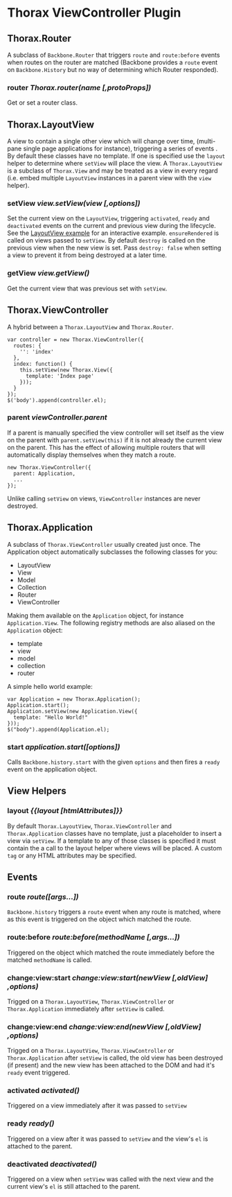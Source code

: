 Thorax ViewController Plugin
============================

## Thorax.Router

A subclass of `Backbone.Router` that triggers `route` and `route:before` events when routes on the router are matched (Backbone provides a `route` event on `Backbone.History` but no way of determining which Router responded).

### router *Thorax.router(name [,protoProps])*

Get or set a router class.

## Thorax.LayoutView

A view to contain a single other view which will change over time, (multi-pane single page applications for instance), triggering a series of events . By default these classes have no template. If one is specified use the `layout` helper to determine where `setView` will place the view. A `Thorax.LayoutView` is a subclass of `Thorax.View` and may be treated as a view in every regard (i.e. embed multiple `LayoutView` instances in a parent view with the `view` helper).

### setView *view.setView(view [,options])*

Set the current view on the `LayoutView`, triggering `activated`, `ready` and `deactivated` events on the current and previous view during the lifecycle. See the [LayoutView example](http://jsfiddle.net/Y8AMu/) for an interactive example. `ensureRendered` is called on views passed to `setView`. By default `destroy` is called on the previous view when the new view is set. Pass `destroy: false` when setting a view to prevent it from being destroyed at a later time.

### getView *view.getView()*

Get the current view that was previous set with `setView`.

## Thorax.ViewController

A hybrid between a `Thorax.LayoutView` and `Thorax.Router`.

    var controller = new Thorax.ViewController({
      routes: {
        '': 'index'
      },
      index: function() {
        this.setView(new Thorax.View({
          template: 'Index page'
        }));
      }
    });
    $('body').append(controller.el);

### parent *viewController.parent*

If a parent is manually specified the view controller will set itself as the view on the parent with `parent.setView(this)` if it is not already the current view on the parent. This has the effect of allowing multiple routers that will automatically display themselves when they match a route.

    new Thorax.ViewController({
      parent: Application,
      ...
    });

Unlike calling `setView` on views, `ViewController` instances are never destroyed.

## Thorax.Application

A subclass of `Thorax.ViewController` usually created just once. The Application object automatically subclasses the following classes for you:

- LayoutView
- View
- Model
- Collection
- Router
- ViewController

Making them available on the `Application` object, for instance `Application.View`. The following registry methods are also aliased on the `Application` object:

- template
- view
- model
- collection
- router

A simple hello world example:

    var Application = new Thorax.Application();
    Application.start();
    Application.setView(new Application.View({
      template: "Hello World!"
    }));
    $("body").append(Application.el);

### start *application.start([options])*

Calls `Backbone.history.start` with the given `options` and then fires a `ready` event on the application object.

## View Helpers

### layout *{{layout [htmlAttributes]}}*

By default `Thorax.LayoutView`, `Thorax.ViewController` and `Thorax.Application` classes have no template, just a placeholder to insert a view via `setView`. If a template to any of those classes is specified it must contain the a call to the layout helper where views will be placed. A custom `tag` or any HTML attributes may be specified.

## Events

### route *route([args...])*

`Backbone.history` triggers a `route` event when any route is matched, where as this event is triggered on the object which matched the route.

### route:before *route:before(methodName [,args...])*

Triggered on the object which matched the route immediately before the matched `methodName` is called.

### change:view:start *change:view:start(newView [,oldView] ,options)*

Trigged on a `Thorax.LayoutView`, `Thorax.ViewController` or `Thorax.Application` immediately after `setView` is called.

### change:view:end *change:view:end(newView [,oldView] ,options)*

Trigged on a `Thorax.LayoutView`, `Thorax.ViewController` or `Thorax.Application` after `setView` is called, the old view has been destroyed (if present) and the new view has been attached to the DOM and had it's `ready` event triggered.

### activated *activated()*

Triggered on a view immediately after it was passed to `setView`

### ready *ready()*

Triggered on a view after it was passed to `setView` and the view's `el` is attached to the parent.

### deactivated *deactivated()*

Triggered on a view when `setView` was called with the next view and the current view's `el` is still attached to the parent.
